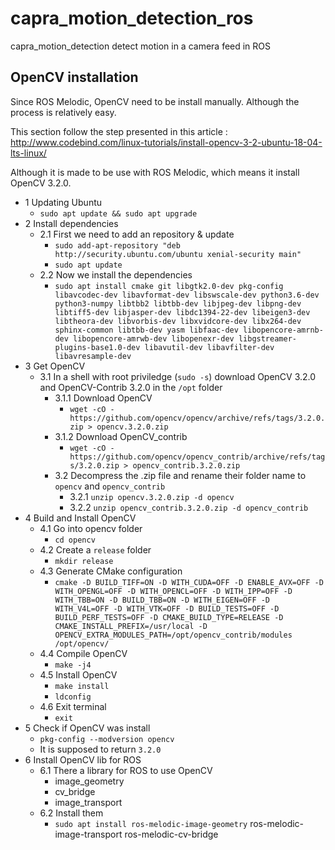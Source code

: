 # capra_motion_detection_ros

capra_motion_detection detect motion in a camera feed in ROS

## OpenCV installation

Since ROS Melodic, OpenCV need to be install manually. Although the process is relatively easy.

This section follow the step presented in this article : <http://www.codebind.com/linux-tutorials/install-opencv-3-2-ubuntu-18-04-lts-linux/>

Although it is made to be use with ROS Melodic, which means it install OpenCV 3.2.0.

- 1 Updating Ubuntu
  - `sudo apt update && sudo apt upgrade`
- 2 Install dependencies
  - 2.1 First we need to add an repository & update
    - `sudo add-apt-repository "deb http://security.ubuntu.com/ubuntu xenial-security main"`
    - `sudo apt update`
  - 2.2 Now we install the dependencies
    - `sudo apt install cmake git libgtk2.0-dev pkg-config libavcodec-dev libavformat-dev libswscale-dev python3.6-dev python3-numpy libtbb2 libtbb-dev libjpeg-dev libpng-dev libtiff5-dev libjasper-dev libdc1394-22-dev libeigen3-dev libtheora-dev libvorbis-dev libxvidcore-dev libx264-dev sphinx-common libtbb-dev yasm libfaac-dev libopencore-amrnb-dev libopencore-amrwb-dev libopenexr-dev libgstreamer-plugins-base1.0-dev libavutil-dev libavfilter-dev libavresample-dev`
- 3 Get OpenCV
  - 3.1 In a shell with root priviledge (`sudo -s`) download OpenCV 3.2.0 and OpenCV-Contrib 3.2.0 in the `/opt` folder
    - 3.1.1 Download OpenCV
      - `wget -cO - https://github.com/opencv/opencv/archive/refs/tags/3.2.0.zip > opencv.3.2.0.zip`
    - 3.1.2 Download OpenCV_contrib
      - `wget -cO - https://github.com/opencv/opencv_contrib/archive/refs/tags/3.2.0.zip > opencv_contrib.3.2.0.zip`
    - 3.2 Decompress the .zip file and rename their folder name to `opencv` and `opencv_contrib`
      - 3.2.1 `unzip opencv.3.2.0.zip -d opencv`
      - 3.2.2 `unzip opencv_contrib.3.2.0.zip -d opencv_contrib`
- 4 Build and Install OpenCV
  - 4.1 Go into opencv folder
    - `cd opencv`
  - 4.2 Create a `release` folder
    - `mkdir release`
  - 4.3 Generate CMake configuration
    - `cmake -D BUILD_TIFF=ON -D WITH_CUDA=OFF -D ENABLE_AVX=OFF -D WITH_OPENGL=OFF -D WITH_OPENCL=OFF -D WITH_IPP=OFF -D WITH_TBB=ON -D BUILD_TBB=ON -D WITH_EIGEN=OFF -D WITH_V4L=OFF -D WITH_VTK=OFF -D BUILD_TESTS=OFF -D BUILD_PERF_TESTS=OFF -D CMAKE_BUILD_TYPE=RELEASE -D CMAKE_INSTALL_PREFIX=/usr/local -D OPENCV_EXTRA_MODULES_PATH=/opt/opencv_contrib/modules /opt/opencv/`
  - 4.4 Compile OpenCV
    - `make -j4`
  - 4.5 Install OpenCV
    - `make install`
    - `ldconfig`
  - 4.6 Exit terminal
    - `exit`
- 5 Check if OpenCV was install
  - `pkg-config --modversion opencv`
  - It is supposed to return `3.2.0`
- 6 Install OpenCV lib for ROS
  - 6.1 There a library for ROS to use OpenCV
    - image_geometry
    - cv_bridge
    - image_transport
  - 6.2 Install them
    - `sudo apt install ros-melodic-image-geometry` ros-melodic-image-transport ros-melodic-cv-bridge
